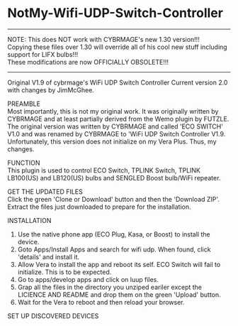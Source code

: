 # NotMy-Wifi-UDP-Switch-Controller
**********************  
NOTE: This does NOT work with CYBRMAGE's new 1.30 version!!!   
Copying these files over 1.30 will override all of his cool new stuff including support for LIFX bulbs!!!  
These modifications are now OFFICIALLY OBSOLETE!!!  
**********************  

Original V1.9 of cybrmage's WiFi UDP Switch Controller
Current version 2.0 with changes by JimMcGhee.

PREAMBLE  
Most importantly, this is not my original work.  It was originally written by CYBRMAGE and at least partially derived from the Wemo plugin by FUTZLE.  
The original version was written by CYBRMAGE and called 'ECO SWITCH' V1.0 and was renamed by CYBRMAGE to 'WiFi UDP Switch Controller V1.9.  
Unfortunately, this version does not initialize on my Vera Plus.  Thus, my changes.  

FUNCTION  
This plugin is used to control ECO Switch, TPLINK Switch, TPLINK LB100(US) and LB120(US) bulbs and SENGLED Boost bulb/WiFi repeater.

GET THE UPDATED FILES  
Click the green 'Clone or Download' button and then the 'Download ZIP'.  
Extract the files just downloaded to prepare for the installation.

INSTALLATION  
1. Use the native phone app (ECO Plug, Kasa, or Boost) to install the device.
2. Goto Apps/Install Apps and search for wifi udp.  When found, click 'details' and install it.
3. Allow Vera to install the app and reboot its self.  ECO Switch will fail to initialize.  This is to be expected.
4. Go to apps/develop apps and click on luup files.
5. Grap all the files in the directory you unziped eariler except the LICIENCE AND README and drop them on the green 'Upload' button.
6. Wait for the Vera to reboot and then reload your browser.

SET UP DISCOVERED DEVICES  
